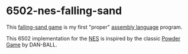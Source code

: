 # 6502-nes-falling-sand

This [falling-sand game](https://en.wikipedia.org/wiki/Falling-sand_game) is my first "proper" [assembly language](https://en.wikipedia.org/wiki/Assembly_language) program.

This 6502 implementation for the [NES](https://en.wikipedia.org/wiki/Nintendo_Entertainment_System) is inspired by the classic [Powder Game](https://dan-ball.jp/en/javagame/dust/) by DAN-BALL.

